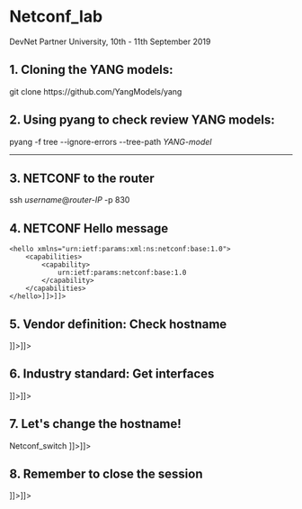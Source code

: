 <h1>Netconf_lab</h1>
<p>DevNet Partner University, 10th - 11th September 2019</p>

<h2>1. Cloning the YANG models:</h2>
git clone https://github.com/YangModels/yang

<h2>2. Using pyang to check review YANG models:</h2>
pyang -f tree --ignore-errors --tree-path <i>YANG-model</i>

<hr>

<h2>3. NETCONF to the router</h2>
ssh <i>username</i>@<i>router-IP</i> -p 830

<h2>4. NETCONF Hello message</h2>

<?xml version="1.0" encoding="UTF-8"?>
    <hello xmlns="urn:ietf:params:xml:ns:netconf:base:1.0">
        <capabilities>
            <capability>
                urn:ietf:params:netconf:base:1.0
            </capability>
        </capabilities>
    </hello>]]>]]>

<h2>5. Vendor definition: Check hostname</h2>

<?xml version="1.0" encoding="UTF-8"?>
<rpc message-id="101" xmlns="urn:ietf:params:xml:ns:netconf:base:1.0">
  <get>
    <filter>
      <native xmlns="http://cisco.com/ns/yang/Cisco-IOS-XE-native">
		<hostname/>
      </native>
    </filter>
  </get>
</rpc>]]>]]>

<h2>6. Industry standard: Get interfaces</h2>

<?xml version="1.0" encoding="UTF-8"?>
<rpc message-id="101" xmlns="urn:ietf:params:xml:ns:netconf:base:1.0">
<get>
    <filter>
      <interfaces xmlns="urn:ietf:params:xml:ns:yang:ietf-interfaces">
		<interface></interface>
</interfaces> 
</filter>
  </get>
</rpc>]]>]]>

<h2>7. Let's change the hostname!</h2>
<?xml version="1.0" encoding="UTF-8"?>
<rpc message-id="101" xmlns="urn:ietf:params:xml:ns:netconf:base:1.0"> 
   <edit-config>
      <target>
         <running/>
      </target>
    <config>
            <native xmlns="http://cisco.com/ns/yang/Cisco-IOS-XE-native">
                <hostname>Netconf_switch</hostname>
            </native>
    </config>
   </edit-config>
</rpc>]]>]]>

<h2>8. Remember to close the session</h2>

<?xml version="1.0" encoding="UTF-8"?> <rpc message-id="1239123" xmlns="urn:ietf:params:xml:ns:netconf:base:1.0"> <close-session /> </rpc> ]]>]]>
